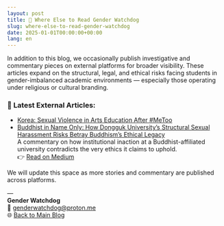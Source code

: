 ```yaml
---
layout: post
title: 🧭 Where Else to Read Gender Watchdog
slug: where-else-to-read-gender-watchdog
date: 2025-01-01T00:00:00+00:00
lang: en
---
```


In addition to this blog, we occasionally publish investigative and commentary pieces on external platforms for broader visibility. These articles expand on the structural, legal, and ethical risks facing students in gender-imbalanced academic environments — especially those operating under religious or cultural branding.

### 📌 Latest External Articles:

- [Korea: Sexual Violence in Arts Education After #MeToo](https://medium.com/@genderwatchdog/korea-sexual-violence-in-arts-education-after-metoo-b1bb12c9c983)
- [Buddhist in Name Only: How Dongguk University’s Structural Sexual Harassment Risks Betray Buddhism’s Ethical Legacy](https://medium.com/@genderwatchdog/buddhist-in-name-only-how-dongguk-universitys-gender-failures-betray-buddhism-s-ethical-legacy-a1fb17b2b38b)  
A commentary on how institutional inaction at a Buddhist-affiliated university contradicts the very ethics it claims to uphold.  
👉 [Read on Medium](https://medium.com/@genderwatchdog/buddhist-in-name-only-how-dongguk-universitys-gender-failures-betray-buddhism-s-ethical-legacy-a1fb17b2b38b)<br>


We will update this space as more stories and commentary are published across platforms.

—  
**Gender Watchdog**  
📧 genderwatchdog@proton.me  
🌐 [Back to Main Blog](https://genderwatchdog.bearblog.dev)

